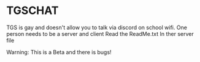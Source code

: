 # TGSCHAT
TGS is gay and doesn't allow you to talk via discord on school wifi.
One person needs to be a server and client
Read the ReadMe.txt In ther server file

Warning: This is a Beta and there is bugs!
